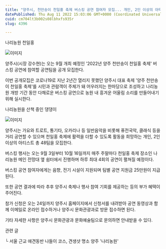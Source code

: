 ```yaml
---
title: "양주시, 천만송이 천일홍 축제 버스킹 공연 참여자 모집... 개인, 2인 이상의 아티스트 총 48팀"
datePublished: Thu Aug 11 2022 15:03:06 GMT+0000 (Coordinated Universal Time)
cuid: cm704lt3b002s08lbhxfs935r
slug: 4396

---
```



나리농원 천일홍

![이미지](https://cdn.hashnode.com/res/hashnode/image/upload/v1739256817187/eddad2d6-ee43-406f-be05-57f70bb54488.jpeg)

양주시(시장 강수현)는 오는 9월 개최 예정인 '2022년 양주 천만송이 천일홍 축제' 버스킹 공연에 참여할 공연팀을 공개 모집한다.

이번 공개모집은 코로나19로 지난 2년간 열리지 못했던 양주시 대표 축제 '양주 천만송이 천일홍 축제'를 시민과 관람객이 주체가 돼 어우러지는 한마당으로 조성하고 나리농원 개방 기간 동안 다채로운 버스킹 공연으로 농원 내 흥겨운 어울림 소리를 만들어내기 위해 실시한다.

나리농원을 산책 중인 댕댕이

![이미지](https://cdn.hashnode.com/res/hashnode/image/upload/v1739256819901/248a74d8-9d80-4ef4-90b8-ab28e89c4c98.jpeg)

양주시는 가요와 트로트, 통기타, 오카리나 등 일반음악을 비롯해 퓨전국악, 클래식 등을 거리 공연할 수 있으며 천일홍 축제에 활력을 더할 수 있도록 활동을 희망하는 개인, 2인 이상의 아티스트 총 48팀을 모집한다.

버스킹 행사는 오는 9월 3일부터 10월 16일까지 매주 주말마다 천일홍 축제 장소인 나리농원 메인 전망대 옆 쉼터에서 진행하며 하루 최대 4회의 공연이 펼쳐질 예정이다.

버스킹 공연 참여자에게는 음향, 전기 시설이 지원되며 팀별 공연 지원금 25만원이 지급된다.

또한 공연 결과에 따라 추후 양주시 축제나 행사 참여 기회를 제공하는 등의 부가 혜택이 주어진다.

참가 신청은 오는 24일까지 양주시 홈페이지에서 신청서를 내려받아 공연 동영상과 함께 이메일로 온라인 접수하거나 양주시 문화관광과로 방문 접수하면 된다.

기타 자세한 사항은 양주시 문화관광과 문화예술팀으로 문의하면 안내받을 수 있다.

관련 글

└ 서울 근교 애견동반 나들이 코스, 견생샷 명소 양주 '나리농원'